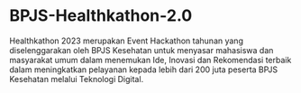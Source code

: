 # BPJS-Healthkathon-2.0
Healthkathon 2023 merupakan Event Hackathon tahunan yang diselenggarakan oleh BPJS Kesehatan untuk menyasar mahasiswa dan masyarakat umum dalam menemukan Ide, Inovasi dan Rekomendasi terbaik dalam meningkatkan pelayanan kepada lebih dari 200 juta peserta BPJS Kesehatan melalui Teknologi Digital.
